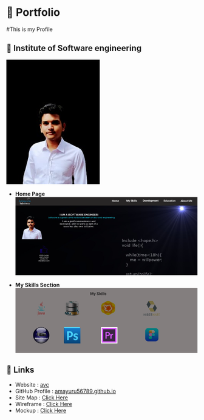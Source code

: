 # :beginner: Portfolio
#This is my Profile
## :rocket: **Institute of Software engineering**

![Image of Amayuru](assets/images/WhatsApp%20Image%202021-11-07%20at%2010.42.06%20PM.jpeg)

- **Home Page**
![Home Page Img](assets/ScreenShots/homepage%20img.PNG)

- **My Skills Section**
![Skill Section Img](assets/ScreenShots/skills%20sec.PNG)

## :link: **Links**
- Website : [avc](https://amayuru5678.000webhostapp.com/)
- GitHub Profile : [amayuru56789.github.io](https://amayuru56789.github.io/MyProfile/)
- Site Map : [Click Here](https://www.gloomaps.com/Qrlx69Ntwg)
- Wireframe : [Click Here](https://wireframe.cc/SOAPgo)
- Mockup : [Click Here](https://www.figma.com/file/XxYYR5bQ8tSx4Os374IBqi/avc?node-id=3%3A8)
